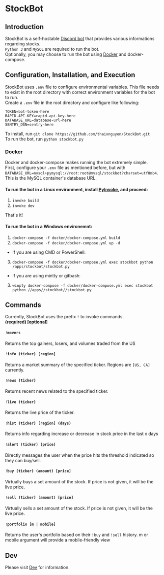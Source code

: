 # StockBot
## Introduction
StockBot is a self-hostable [Discord bot](https://discordpy.readthedocs.io/en/latest/index.html) that provides various informations regarding stocks.  
`Python 3` and `MySQL` are required to run the bot.  
Optionally, you may choose to run the bot using [Docker](https://www.docker.com/) and docker-compose.  

## Configuration, Installation, and Execution
StockBot uses `.env` file to configure environmental variables. This file needs to exist in the root directory with correct environment variables for the bot to run.  
Create a `.env` file in the root directory and configure like following:
```
TOKEN=bot-token-here
RAPID-API-KEY=rapid-api-key-here
DATABASE_URL=database-url-here
SENTRY_DSN=sentry-here
```
To install, run `git clone https://github.com/thaixnguyen/StockBot.git`  
To run the bot, run `python stockbot.py`

### Docker
Docker and docker-compose makes running the bot extremely simple.  
First, configure your `.env` file as mentioned before, but with `DATABASE_URL=mysql+pymysql://root:root@mysql/stockbot?charset=utf8mb4`.  
This is the MySQL container's database URL.  
#### To run the bot in a Linux environment, install [PyInvoke](http://www.pyinvoke.org/), and proceed:
  1. `invoke build`
  2. `invoke dev`  

That's it!  

#### To run the bot in a Windows environemnt:
1. `docker-compose -f docker/docker-compose.yml build`
2. `docker-compose -f docker/docker-compose.yml up -d`  
* If you are using CMD or PowerShell:  
3. `docker-compose -f docker/docker-compose.yml exec stockbot python /apps/stockbot/stockbot.py`  
* If you are using mintty or gitbash:  
3. `winpty docker-compose -f docker/docker-compose.yml exec stockbot python //apps//stockbot//stockbot.py`


## Commands
Currently, StockBot uses the prefix `!` to invoke commands.  
**(required) [optional]**

#### `!movers`
Returns the top gainers, losers, and volumes traded from the US  

#### `!info (ticker) [region]`  
Returns a market summary of the specified ticker. Regions are `[US, CA]` currently.  

#### `!news (ticker)`
Returns recent news related to the specified ticker.  

#### `!live (ticker)`
Returns the live price of the ticker.  

#### `!hist (ticker) [region] (days)`
Returns info regarding increase or decrease in stock price in the last x days  

#### `!alert (ticker) (price)`
Directly messages the user when the price hits the threshold indicated so they can buy/sell.  

#### `!buy (ticker) (amount) [price]`
Virtually buys a set amount of the stock. If price is not given, it will be the live price.  

#### `!sell (ticker) (amount) [price]`
Virtually sells a set amount of the stock. If price is not given, it will be the live price. 

#### `!portfolio [m | mobile]`
Returns the user's portfolio based on their `!buy` and `!sell` history. m or mobile argument will provide a mobile-friendly view

## Dev
Please visit [Dev](https://github.com/thaixnguyen/StockBot/blob/master/README.dev.md) for information.  
